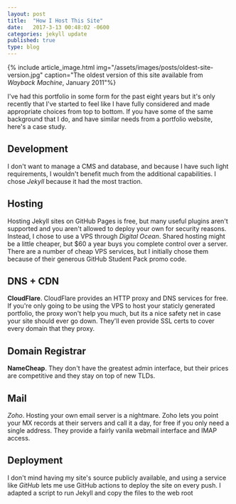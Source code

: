 ```yaml
---
layout: post
title:  "How I Host This Site"
date:   2017-3-13 00:48:02 -0600
categories: jekyll update
published: true
type: blog
---
```


{% include article_image.html img="/assets/images/posts/oldest-site-version.jpg"
    caption="The oldest version of this site available from <i>Wayback Machine</i>, January 2011"%}

I've had this portfolio in some form for the past eight years but it's only recently that I've started to feel like I have fully considered and made appropriate choices from top to bottom. If you have some of the same background that I do, and have similar needs from a portfolio website, here's a case study.

## Development

I don't want to manage a CMS and database, and because I have such light requirements, I wouldn't benefit much from the additional capabilities. I chose *Jekyll* because it had the most traction.

## Hosting

Hosting Jekyll sites on GitHub Pages is free, but many useful plugins aren't supported and you aren't allowed to deploy your own for security reasons. Instead, I chose to use a VPS through *Digital Ocean*. Shared hosting might be a little cheaper, but $60 a year buys you complete control over a server. There are a number of cheap VPS services, but I initially chose them because of their generous GitHub Student Pack promo code.

## DNS + CDN

**CloudFlare**. CloudFlare provides an HTTP proxy and DNS services for free. If you're only going to be using the VPS to host your staticly generated portfolio, the proxy won't help you much, but its a nice safety net in case your site should ever go down. They'll even provide SSL certs to cover every domain that they proxy.

## Domain Registrar

**NameCheap**. They don't have the greatest admin interface, but their prices are competitive and they stay on top of new TLDs. 

## Mail

*Zoho*. Hosting your own email server is a nightmare. Zoho lets you point your MX records at their servers and call it a day, for free if you only need a single address. They provide a fairly vanila webmail interface and IMAP access.

## Deployment

I don't mind having my site's source publicly available, and using a service like *GitHub* lets me use GitHub actions to deploy the site on every push. I adapted a script to run Jekyll and copy the files to the web root

